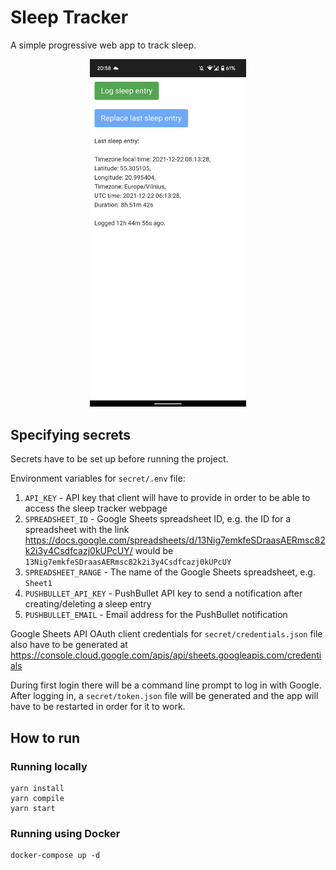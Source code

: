 # Sleep Tracker

A simple progressive web app to track sleep.

<p align="center">
    <img src="images/sleep-tracker.png" alt="An example of a sleep logged during 22nd of December" width="250">
</p>

## Specifying secrets

Secrets have to be set up before running the project.

Environment variables for `secret/.env` file:

1. `API_KEY` - API key that client will have to provide in order to be able to access the sleep tracker webpage
1. `SPREADSHEET_ID` - Google Sheets spreadsheet ID, e.g. the ID for a spreadsheet with the link https://docs.google.com/spreadsheets/d/13Nig7emkfeSDraasAERmsc82k2i3y4Csdfcazj0kUPcUY/ would be `13Nig7emkfeSDraasAERmsc82k2i3y4Csdfcazj0kUPcUY`
1. `SPREADSHEET_RANGE` - The name of the Google Sheets spreadsheet, e.g. `Sheet1`
1. `PUSHBULLET_API_KEY` - PushBullet API key to send a notification after creating/deleting a sleep entry
1. `PUSHBULLET_EMAIL` - Email address for the PushBullet notification

Google Sheets API OAuth client credentials for `secret/credentials.json` file also have to be generated at https://console.cloud.google.com/apis/api/sheets.googleapis.com/credentials

During first login there will be a command line prompt to log in with Google.
After logging in, a `secret/token.json` file will be generated and the app will have to be restarted in order for it to work.

## How to run

### Running locally

```shell
yarn install
yarn compile
yarn start
```

### Running using Docker

```shell
docker-compose up -d
```
